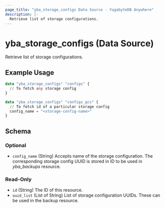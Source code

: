 ```yaml
---
page_title: "yba_storage_configs Data Source - YugabyteDB Anywhere"
description: |-
  Retrieve list of storage configurations.
---
```


# yba_storage_configs (Data Source)

Retrieve list of storage configurations.

## Example Usage

```terraform
data "yba_storage_configs" "configs" {
  // To fetch any storage config
}

data "yba_storage_configs" "configs_gcs" {
  // To fetch id of a particular storage config
  config_name = "<storage-config-name>"
}
```

<!-- schema generated by tfplugindocs -->
## Schema

### Optional

- `config_name` (String) Accepts name of the storage configuration. The corresponding storage config UUID is stored in ID to be used in *yba_backups* resource.

### Read-Only

- `id` (String) The ID of this resource.
- `uuid_list` (List of String) List of storage configuration UUIDs. These can be used in the backup resource.
